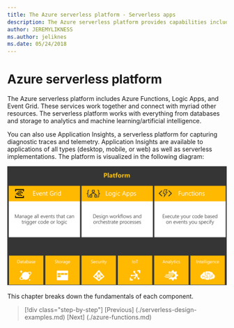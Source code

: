 ```yaml
---
title: The Azure serverless platform - Serverless apps
description: The Azure serverless platform provides capabilities including event-triggered instant scale code, cloud-based pub/sub, workflow orchestration and more.
author: JEREMYLIKNESS
ms.author: jeliknes
ms.date: 05/24/2018
---
```

# Azure serverless platform

The Azure serverless platform includes Azure Functions, Logic Apps, and Event Grid. These services work together and connect with myriad other resources. The serverless platform works with everything from databases and storage to analytics and machine learning/artificial intelligence.

You can also use Application Insights, a serverless platform for capturing diagnostic traces and telemetry. Application Insights are available to applications of all types  (desktop, mobile, or web) as well as serverless implementations. The platform is visualized in the following diagram:

![Azure serverless platform](./media/azure-serverless-platform.png)

This chapter breaks down the fundamentals of each component.

>[!div class="step-by-step"]
[Previous] (./serverless-design-examples.md)
[Next] (./azure-functions.md)
